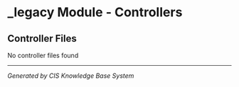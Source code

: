 # _legacy Module - Controllers

## Controller Files
No controller files found

---
*Generated by CIS Knowledge Base System*